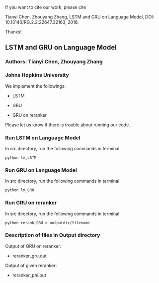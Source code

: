 If you want to cite our work, please cite 

Tianyi Chen, Zhouyang Zhang, LSTM and GRU on Language Model, DOI: 10.13140/RG.2.2.22647.32163, 2016.

Thanks!


## LSTM and GRU on Language Model
### Authors: Tianyi Chen, Zhouyang Zhang
### Johns Hopkins University

We implement the followings:

- LSTM

- GRU

- GRU on reranker 

Please let us know if there is trouble about running our code.

### Run LSTM on Language Model

In src directory, run the following commands in terminal

    python lm_LSTM

 
### Run GRU on Language Model

In src directory, run the following commands in terminal

    python lm_GRU
    
### Run GRU on reranker

In src directory, run the following commands in terminal
	
    python rerank_GRU > outputdir/filename

    
### Description of files in Output directory

Output of GRU on reranker:

- reranker_gru.out

Output of given reranker:

- reranker_phi.out


